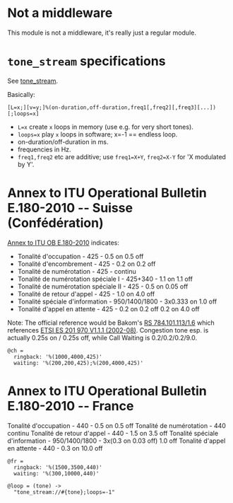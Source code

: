 Not a middleware
================

This module is not a middleware, it's really just a regular module.

`tone_stream` specifications
============================

See [tone_stream](https://freeswitch.org/confluence/display/FREESWITCH/Tone_stream).

Basically:
```
[L=x;][v=y;]%(on-duration,off-duration,freq1[,freq2][,freq3][...])[;loops=x]
```

* `L=x` create `x` loops in memory (use e.g. for very short tones).
* `loops=x` play `x` loops in software; x=-1 == endless loop.
* on-duration/off-duration in ms.
* frequencies in Hz.
* `freq1,freq2` etc are additive; use `freq1=X+Y`, `freq2=X-Y` for 'X modulated by Y'.

Annex to ITU Operational Bulletin E.180-2010 -- Suisse (Confédération)
======================

[Annex to ITU OB E.180-2010](http://www.itu.int/dms_pub/itu-t/opb/sp/T-SP-E.180-2010-PDF-F.pdf) indicates:

- Tonalité d'occupation - 425 - 0.5 on 0.5 off
- Tonalité d'encombrement - 425 - 0.2 on 0.2 off
- Tonalité de numérotation - 425 - continu
- Tonalité de numérotation spéciale I - 425+340 - 1.1 on 1.1 off
- Tonalité de numérotation spéciale II - 425 - 0.5 on 0.05 off
- Tonalité de retour d'appel - 425 - 1.0 on 4.0 off
- Tonalité spéciale d'information - 950/1400/1800 - 3x0.333 on 1.0 off
- Tonalité d'appel en attente - 425 - 0.2 on 0.2 off 0.2 on 4.0 off

Note: The official reference would be Bakom's [RS 784.101.113/1.6](https://www.bakom.admin.ch/dam/bakom/fr/dokumente/tc/rechtliche_grundlagen/sr_784_101_113_16eigenschaftenvonschnittstellendergrundversorgun.pdf.download.pdf/rs_784_101_113_16caracteristiquesdinterfaceduserviceuniversel.pdf) which references [ETSI ES 201 970 V1.1.1 (2002-08)](http://www.etsi.org/deliver/etsi_es/201900_201999/201970/01.01.01_60/es_201970v010101p.pdf). Congestion tone esp. is actually 0.25s on / 0.25s off, while Call Waiting is 0.2/0.2/0.2/9.0.

    @ch =
      ringback: '%(1000,4000,425)'
      waiting: '%(200,200,425);%(200,4000,425)'

Annex to ITU Operational Bulletin E.180-2010 -- France
=============

Tonalité d'occupation - 440 - 0.5 on 0.5 off
Tonalité de numérotation - 440 continu
Tonalité de retour d'appel - 440 - 1.5 on 3.5 off
Tonalité spéciale d'information - 950/1400/1800 - 3x(0.3 on 0.03 off) 1.0 off
Tonalité d'appel en attente - 440 - 0.3 on 10.0 off

    @fr =
      ringback: '%(1500,3500,440)'
      waiting: '%(300,10000,440)'

    @loop = (tone) ->
      "tone_stream://#{tone};loops=-1"
